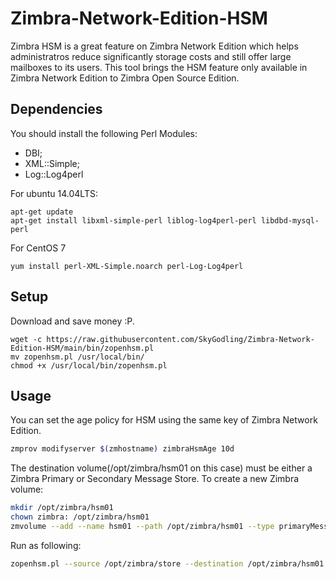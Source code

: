 # Zimbra-Network-Edition-HSM

Zimbra HSM is a great feature on Zimbra Network Edition which helps administratros reduce significantly storage costs and still offer large mailboxes to its users.
This tool brings the HSM feature only available in Zimbra Network Edition to Zimbra Open Source Edition.

## Dependencies
You should install the following Perl Modules:
- DBI;
- XML::Simple;
- Log::Log4perl

For ubuntu 14.04LTS:
```
apt-get update
apt-get install libxml-simple-perl liblog-log4perl-perl libdbd-mysql-perl
```

For CentOS 7
```
yum install perl-XML-Simple.noarch perl-Log-Log4perl
```

## Setup
Download and save money :P.
```
wget -c https://raw.githubusercontent.com/SkyGodling/Zimbra-Network-Edition-HSM/main/bin/zopenhsm.pl
mv zopenhsm.pl /usr/local/bin/
chmod +x /usr/local/bin/zopenhsm.pl
```
## Usage
You can set the age policy for HSM using the same key of Zimbra Network Edition.
```sh
zmprov modifyserver $(zmhostname) zimbraHsmAge 10d
```

The destination volume(/opt/zimbra/hsm01 on this case) must be either a Zimbra Primary or Secondary Message Store. To create a new Zimbra volume:

```sh
mkdir /opt/zimbra/hsm01
chown zimbra: /opt/zimbra/hsm01
zmvolume --add --name hsm01 --path /opt/zimbra/hsm01 --type primaryMessage --compress true
```

Run as following:
```sh
zopenhsm.pl --source /opt/zimbra/store --destination /opt/zimbra/hsm01
```

